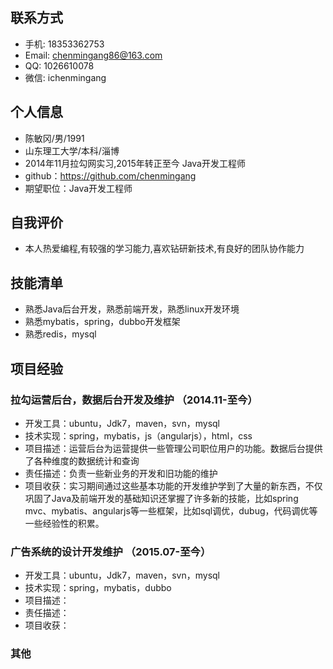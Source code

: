 ## 联系方式

- 手机: 18353362753
- Email: chenmingang86@163.com
- QQ: 1026610078
- 微信: ichenmingang

## 个人信息
- 陈敏冈/男/1991
- 山东理工大学/本科/淄博
- 2014年11月拉勾网实习,2015年转正至今 Java开发工程师
- github：https://github.com/chenmingang
- 期望职位：Java开发工程师

## 自我评价
- 本人热爱编程,有较强的学习能力,喜欢钻研新技术,有良好的团队协作能力

## 技能清单
- 熟悉Java后台开发，熟悉前端开发，熟悉linux开发环境
- 熟悉mybatis，spring，dubbo开发框架
- 熟悉redis，mysql

## 项目经验
### 拉勾运营后台，数据后台开发及维护 （2014.11-至今）
- 开发工具：ubuntu，Jdk7，maven，svn，mysql
- 技术实现：spring，mybatis，js（angularjs），html，css
- 项目描述：运营后台为运营提供一些管理公司职位用户的功能。数据后台提供了各种维度的数据统计和查询
- 责任描述：负责一些新业务的开发和旧功能的维护
- 项目收获：实习期间通过这些基本功能的开发维护学到了大量的新东西，不仅巩固了Java及前端开发的基础知识还掌握了许多新的技能，比如spring mvc、mybatis、angularjs等一些框架，比如sql调优，dubug，代码调优等一些经验性的积累。

### 广告系统的设计开发维护 （2015.07-至今）
- 开发工具：ubuntu，Jdk7，maven，svn，mysql
- 技术实现：spring，mybatis，dubbo
- 项目描述：
- 责任描述：
- 项目收获：


### 其他
